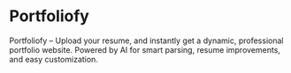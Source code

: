 # Portfoliofy
Portfoliofy – Upload your resume, and instantly get a dynamic, professional portfolio website. Powered by AI for smart parsing, resume improvements, and easy customization.
